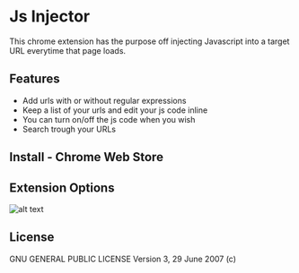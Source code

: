 # Js Injector

This chrome extension has the purpose off injecting Javascript into a target URL everytime that page loads.


## Features

- Add urls with or without regular expressions
- Keep a list of your urls and edit your js code inline
- You can turn on/off the js code when you wish
- Search trough your URLs


## Install - Chrome Web Store




## Extension Options 

![alt text](https://raw.githubusercontent.com/darkbls/jsinject/master/OptionsPage.png "Js Inject UI")


## License

GNU GENERAL PUBLIC LICENSE Version 3, 29 June 2007 (c)